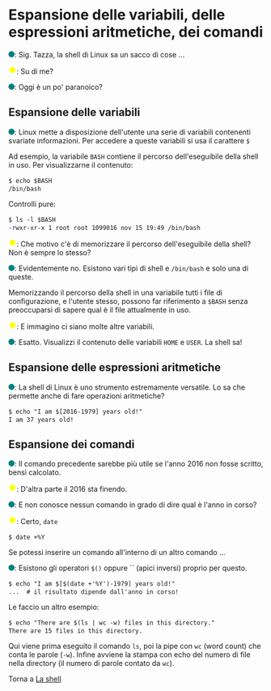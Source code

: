 # Espansione delle variabili, delle espressioni aritmetiche, dei comandi

![](../../images/people/tess.png): Sig. Tazza, la shell di Linux sa
un sacco di cose ...

![](../../images/people/tazza.png): Su di me?

![](../../images/people/tess.png): Oggi è un po' paranoico?

## Espansione delle variabili

![](../../images/people/tess.png): Linux mette a disposizione dell'utente
una serie di variabili contenenti svariate informazioni.
Per accedere a queste variabili si usa il carattere `$`

Ad esempio, la variabile `BASH` contiene il percorso dell'eseguibile
della shell in uso. Per visualizzarne il contenuto:

```
$ echo $BASH
/bin/bash
```

Controlli pure:

```
$ ls -l $BASH
-rwxr-xr-x 1 root root 1099016 nov 15 19:49 /bin/bash
```

![](../../images/people/tazza.png): Che motivo c'è di memorizzare il percorso
dell'eseguibile della shell? Non è sempre lo stesso?

![](../../images/people/tess.png): Evidentemente no. Esistono vari tipi di shell
e `/bin/bash` e solo una di queste.

Memorizzando il percorso della shell in una variabile tutti i file di configurazione,
e l'utente stesso, possono far riferimento a `$BASH` senza preoccuparsi di sapere
qual è il file attualmente in uso.

![](../../images/people/tazza.png): E immagino ci siano molte altre variabili.

![](../../images/people/tess.png): Esatto. Visualizzi il contenuto delle variabili
`HOME` e `USER`. La shell sa!

## Espansione delle espressioni aritmetiche

![](../../images/people/tess.png): La shell di Linux è uno strumento estremamente
versatile. Lo sa che permette anche di fare operazioni aritmetiche?

```
$ echo "I am $[2016-1979] years old!"
I am 37 years old!
```

## Espansione dei comandi

![](../../images/people/tess.png): Il comando precedente sarebbe più utile
se l'anno 2016 non fosse scritto, bensì calcolato.

![](../../images/people/tazza.png): D'altra parte il 2016 sta finendo.

![](../../images/people/tess.png): E non conosce nessun comando in grado
di dire qual è l'anno in corso?

![](../../images/people/tazza.png): Certo, `date`

```
$ date +%Y
```

Se potessi inserire un comando all'interno di un altro comando ...

![](../../images/people/tess.png): Esistono gli operatori `$()` oppure `` (apici inversi)
proprio per questo.

```
$ echo "I am $[$(date +'%Y')-1979] years old!"
...  # il risultato dipende dall'anno in corso!
```

Le faccio un altro esempio:

```
$ echo "There are $(ls | wc -w) files in this directory."
There are 15 files in this directory.
```

Qui viene prima eseguito il comando `ls`,
poi la pipe con `wc` (word count) che conta le parole (`-w`).
Infine avviene la stampa con echo del numero di file nella directory (il numero di parole contato da `wc`).

Torna a [La shell](../summary.md)
